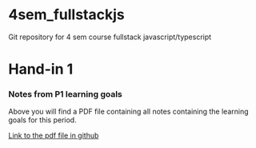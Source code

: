 # 4sem_fullstackjs

Git repository for 4 sem course fullstack javascript/typescript

# Hand-in 1

### Notes from P1 learning goals

Above you will find a PDF file containing all notes containing the learning goals for this period.

[Link to the pdf file in github](https://github.com/josefmarcc/4sem_fullstack_1/blob/main/Periode_1_Learning-Goals.pdf)
